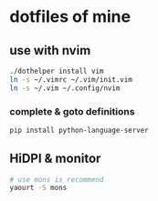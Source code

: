 # dotfiles of mine

## use with nvim

```sh
./dothelper install vim
ln -s ~/.vimrc ~/.vim/init.vim
ln -s ~/.vim ~/.config/nvim
```

### complete & goto definitions
```sh
pip install python-language-server
```

## HiDPI & monitor
```sh
# use mons is recommend
yaourt -S mons
```
